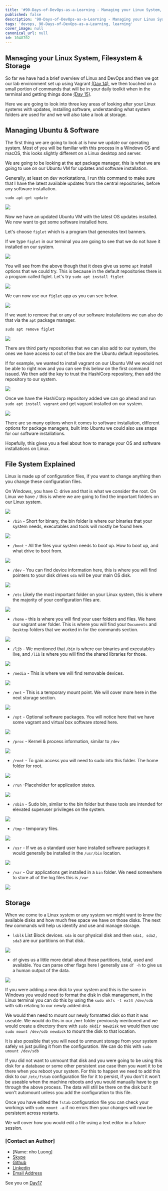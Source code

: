 ```yaml
---
title: '#90-Days-of-DevOps-as-a-Learning - Managing your Linux System, Filesystem & Storage - Day 16'
published: false
description: '90-Days-of-DevOps-as-a-Learning - Managing your Linux System, Filesystem & Storage'
tags: 'devops, 90-Days-of-DevOps-as-a-Learning, learning'
cover_image: null
canonical_url: null
id: 1048702
---
```


## Managing your Linux System, Filesystem & Storage

So far we have had a brief overview of Linux and DevOps and then we got our lab environment set up using Vagrant [(Day 14)](day14.md), we then touched on a small portion of commands that will be in your daily toolkit when in the terminal and getting things done [(Day 15)](day15.md).

Here we are going to look into three key areas of looking after your Linux systems with updates, installing software, understanding what system folders are used for and we will also take a look at storage.

## Managing Ubuntu & Software

The first thing we are going to look at is how we update our operating system. Most of you will be familiar with this process in a Windows OS and macOS, this looks slightly different on a Linux desktop and server.

We are going to be looking at the apt package manager, this is what we are going to use on our Ubuntu VM for updates and software installation.

Generally, at least on dev workstations, I run this command to make sure that I have the latest available updates from the central repositories, before any software installation.

`sudo apt-get update`

![](Images/Day16_Linux1.png)

Now we have an updated Ubuntu VM with the latest OS updates installed. We now want to get some software installed here.

Let's choose `figlet` which is a program that generates text banners.

If we type `figlet` in our terminal you are going to see that we do not have it installed on our system.

![](Images/Day16_Linux2.png)

You will see from the above though that it does give us some `apt` install options that we could try. This is because in the default repositories there is a program called figlet. Let's try `sudo apt install figlet`

![](Images/Day16_Linux3.png)

We can now use our `figlet` app as you can see below.

![](Images/Day16_Linux4.png)

If we want to remove that or any of our software installations we can also do that via the `apt` package manager.

`sudo apt remove figlet`

![](Images/Day16_Linux5.png)

There are third party repositories that we can also add to our system, the ones we have access to out of the box are the Ubuntu default repositories.

If for example, we wanted to install vagrant on our Ubuntu VM we would not be able to right now and you can see this below on the first command issued. We then add the key to trust the HashiCorp repository, then add the repository to our system.

![](Images/Day16_Linux6.png)

Once we have the HashiCorp repository added we can go ahead and run `sudo apt install vagrant` and get vagrant installed on our system.

![](Images/Day16_Linux7.png)

There are so many options when it comes to software installation, different options for package managers, built into Ubuntu we could also use snaps for our software installations.

Hopefully, this gives you a feel about how to manage your OS and software installations on Linux.

## File System Explained

Linux is made up of configuration files, if you want to change anything then you change these configuration files.

On Windows, you have C: drive and that is what we consider the root. On Linux we have `/` this is where we are going to find the important folders on our Linux system.

![](Images/Day16_Linux8.png)

- `/bin` - Short for binary, the bin folder is where our binaries that your system needs, executables and tools will mostly be found here.

![](Images/Day16_Linux9.png)

- `/boot` - All the files your system needs to boot up. How to boot up, and what drive to boot from.

![](Images/Day16_Linux10.png)

- `/dev` - You can find device information here, this is where you will find pointers to your disk drives `sda` will be your main OS disk.

![](Images/Day16_Linux11.png)

- `/etc` Likely the most important folder on your Linux system, this is where the majority of your configuration files are.

![](Images/Day16_Linux12.png)

- `/home` - this is where you will find your user folders and files. We have our vagrant user folder. This is where you will find your `Documents` and `Desktop` folders that we worked in for the commands section.

![](Images/Day16_Linux13.png)

- `/lib` - We mentioned that `/bin` is where our binaries and executables live, and `/lib` is where you will find the shared libraries for those.

![](Images/Day16_Linux14.png)

- `/media` - This is where we will find removable devices.

![](Images/Day16_Linux15.png)

- `/mnt` - This is a temporary mount point. We will cover more here in the next storage section.

![](Images/Day16_Linux16.png)

- `/opt` - Optional software packages. You will notice here that we have some vagrant and virtual box software stored here.

![](Images/Day16_Linux17.png)

- `/proc` - Kernel & process information, similar to `/dev`

![](Images/Day16_Linux18.png)

- `/root` - To gain access you will need to sudo into this folder. The home folder for root.

![](Images/Day16_Linux19.png)

- `/run` -Placeholder for application states.

![](Images/Day16_Linux20.png)

- `/sbin` - Sudo bin, similar to the bin folder but these tools are intended for elevated superuser privileges on the system.

![](Images/Day16_Linux21.png)

- `/tmp` - temporary files.

![](Images/Day16_Linux22.png)

- `/usr` - If we as a standard user have installed software packages it would generally be installed in the `/usr/bin` location.

![](Images/Day16_Linux23.png)

- `/var` - Our applications get installed in a `bin` folder. We need somewhere to store all of the log files this is `/var`

![](Images/Day16_Linux24.png)

## Storage

When we come to a Linux system or any system we might want to know the available disks and how much free space we have on those disks. The next few commands will help us identify and use and manage storage.

- `lsblk` List Block devices. `sda` is our physical disk and then `sda1, sda2, sda3` are our partitions on that disk.

![](Images/Day16_Linux25.png)

- `df` gives us a little more detail about those partitions, total, used and available. You can parse other flags here I generally use `df -h` to give us a human output of the data.

![](Images/Day16_Linux26.png)

If you were adding a new disk to your system and this is the same in Windows you would need to format the disk in disk management, in the Linux terminal you can do this by using the `sudo mkfs -t ext4 /dev/sdb` with sdb relating to our newly added disk.

We would then need to mount our newly formatted disk so that it was useable. We would do this in our `/mnt` folder previously mentioned and we would create a directory there with `sudo mkdir NewDisk` we would then use `sudo mount /dev/sdb newdisk` to mount the disk to that location.

It is also possible that you will need to unmount storage from your system safely vs just pulling it from the configuration. We can do this with `sudo umount /dev/sdb`

If you did not want to unmount that disk and you were going to be using this disk for a database or some other persistent use case then you want it to be there when you reboot your system. For this to happen we need to add this disk to our `/etc/fstab` configuration file for it to persist, if you don't it won't be useable when the machine reboots and you would manually have to go through the above process. The data will still be there on the disk but it won't automount unless you add the configuration to this file.

Once you have edited the `fstab` configuration file you can check your workings with `sudo mount -a` if no errors then your changes will now be persistent across restarts.

We will cover how you would edit a file using a text editor in a future session.

### [Contact an Author]
* [Name: nho Luong]
* [Skype](luongutnho_skype)
* [Github](https://github.com/nholuongut/)
* [Linkedin](https://www.linkedin.com/in/nholuong/)
* [Email Address](luongutnho@hotmail.com)

See you on [Day17](day17.md)
